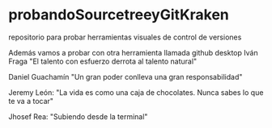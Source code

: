 
# probandoSourcetreeyGitKraken
repositorio para probar herramientas visuales de control de versiones 

Además vamos a probar con otra herramienta llamada github desktop
Iván Fraga "El talento con esfuerzo derrota al talento natural"


Daniel Guachamín "Un gran poder conlleva una gran responsabilidad"


Jeremy León: "La vida es como una caja de chocolates. Nunca sabes lo que te va a tocar"

Jhosef Rea: "Subiendo desde la terminal"
